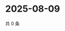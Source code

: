 # 2025-08-09

共 0 条

<!-- BEGIN ZHIHUQUESTIONS -->
<!-- 最后更新时间 Sat Aug 09 2025 08:56:27 GMT+0800 (China Standard Time) -->

<!-- END ZHIHUQUESTIONS -->
